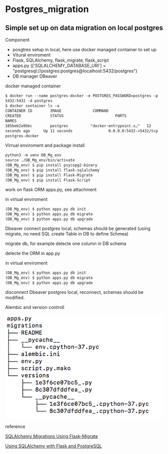 # Postgres_migration
## Simple set up on data migration on local postgres

Component
- posgtres setup in local, here use docker managed container to set up 
- Vitural enviroment
- Flask, SQLAlchemy, flask_migrate, flask_script
- apps.py (['SQLALCHEMY_DATABASE_URI'] = "postgresql://postgres:postgres@localhost:5432/postgres")
- DB manager DBeaver 

docker managed container

    $ docker run --name postgres-docker -e POSTGRES_PASSWORD=postgres -p 5432:5432 -d postgres
    $ docker container ls -a
    CONTAINER ID        IMAGE              COMMAND                  CREATED             STATUS                       PORTS                    NAMES
    165beb2a9bbc        postgres          "docker-entrypoint.s…"   12 seconds ago      Up 11 seconds                0.0.0.0:5432->5432/tcp   postgres-docker
    
Virrual enviroment and package install

    python3 -m venv DB_Mg_env
    source ./DB_Mg_env/bin/activate
    (DB_Mg_env) $ pip install psycopg2-binary
    (DB_Mg_env) $ pip install flask-sqlalchemy
    (DB_Mg_env) $ pip install Flask-Migrate
    (DB_Mg_env) $ pip install Flask-Script
    
work on flask ORM apps.py, see attachment

in virtual enviroment

    (DB_Mg_env) $ python apps.py db init
    (DB_Mg_env) $ python apps.py db migrate
    (DB_Mg_env) $ python apps.py db upgrade
    
Dbeaver connect postgres local, schemas should be generated (using migrate, no need SQL create Table in DB to define Schmea)  

migrate db, for example delecte one column in DB schema

delecte the ORM in app.py

in virtual enviroment

    (DB_Mg_env) $ python apps.py db init
    (DB_Mg_env) $ python apps.py db migrate
    (DB_Mg_env) $ python apps.py db upgrade

 disconnect Dbeaver postgres local, reconnect, schemas should be modified.
 
 Alembic and version controll


![ ](tree.png?raw=true "Title")

reference

[SQLAlchemy Migrations Using Flask-Migrate](https://www.youtube.com/watch?v=BAOfjPuVby0&t=393s)


[Using SQLAlchemy with Flask and PostgreSQL](https://stackabuse.com/using-sqlalchemy-with-flask-and-postgresql/)
